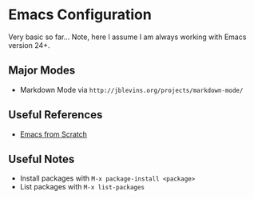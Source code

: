 # Emacs Configuration

Very basic so far... Note, here I assume I am always working with Emacs version 24+.

## Major Modes

* Markdown Mode via `http://jblevins.org/projects/markdown-mode/`

## Useful References

* [Emacs from Scratch](http://toumorokoshi.github.io/emacs-from-scratch-part-2-package-management.html)

## Useful Notes

* Install packages with `M-x package-install <package>`
* List packages with `M-x list-packages`
